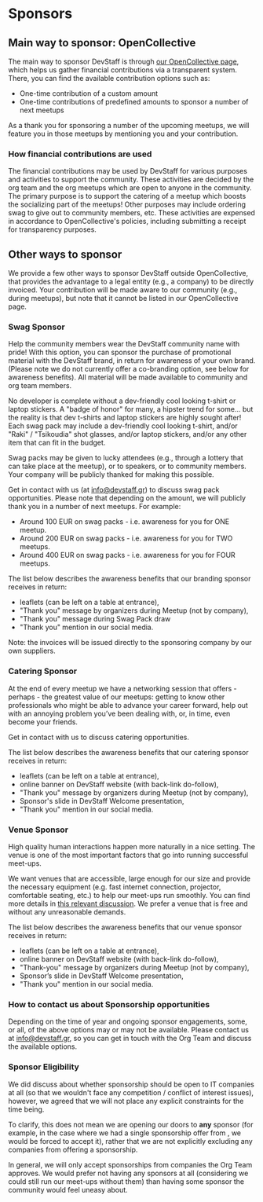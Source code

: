 # Sponsors

## Main way to sponsor: OpenCollective

The main way to sponsor DevStaff is through [our OpenCollective page](https://opencollective.com/devstaff), which helps us gather financial contributions via a transparent system. There, you can find the available contribution options such as:

* One-time contribution of a custom amount
* One-time contributions of predefined amounts to sponsor a number of next meetups

As a thank you for sponsoring a number of the upcoming meetups, we will feature you in those meetups by mentioning you and your contribution.

### How financial contributions are used

The financial contributions may be used by DevStaff for various purposes and activities to support the community.
These activities are decided by the org team and the org meetups which are open to anyone in the community.
The primary purpose is to support the catering of a meetup which boosts the socializing part of the meetups!
Other purposes may include ordering swag to give out to community members, etc. 
These activities are expensed in accordance to OpenCollective's policies, including submitting a receipt for transparency purposes.

## Other ways to sponsor

We provide a few other ways to sponsor DevStaff outside OpenCollective, that provides the advantage to a legal entity (e.g., a company) to be directly invoiced. Your contribution will be made aware to our community (e.g., during meetups), but note that it cannot be listed in our OpenCollective page.

### Swag Sponsor

Help the community members wear the DevStaff community name with pride! With this option, you can sponsor the purchase of promotional material with the DevStaff brand, in return for awareness of your own brand.  (Please note we do not currently offer a co-branding option, see below for awareness benefits). All material will be made available to community and org team members.

No developer is complete without a dev-friendly cool looking t-shirt or laptop stickers. A "badge of honor" for many, a hipster trend for some... but the reality is that dev t-shirts and laptop stickers are highly sought after! Each swag pack may include a dev-friendly cool looking t-shirt, and/or "Raki" / "Tsikoudia" shot glasses, and/or laptop stickers, and/or any other item that can fit in the budget. 

Swag packs may be given to lucky attendees (e.g., through a lottery that can take place at the meetup), or to speakers, or to community members. Your company will be publicly thanked for making this possible. 

Get in contact with us (at [info@devstaff.gr](mailto:info@devstaff.gr?subject:Swag%20Sponsorship)) to discuss swag pack opportunities. Please note that depending on the amount, we will publicly thank you in a number of next meetups. For example:

* Around 100 EUR on swag packs - i.e. awareness for you for ONE meetup. 
* Around 200 EUR on swag packs - i.e. awareness for you for TWO meetups. 
* Around 400 EUR on swag packs - i.e. awareness for you for FOUR meetups. 

The list below describes the awareness benefits that our branding sponsor receives in return:
* leaflets (can be left on a table at entrance),
* "Thank you" message by organizers during Meetup (not by company),
* "Thank you" message during Swag Pack draw
* "Thank you" mention in our social media.

Note: the invoices will be issued directly to the sponsoring company by our own suppliers. 

### Catering Sponsor

At the end of every meetup we have a networking session that offers - perhaps - the greatest value of our meetups: getting to know other professionals who might be able to advance your career forward, help out with an annoying problem you’ve been dealing with, or, in time, even become your friends. 

Get in contact with us to discuss catering opportunities.

The list below describes the awareness benefits that our catering sponsor receives in return:
* leaflets (can be left on a table at entrance),
* online banner on DevStaff website (with back-link do-follow),
* "Thank you" message by organizers during Meetup (not by company),
* Sponsor's slide in DevStaff Welcome presentation,
* "Thank you" mention in our social media.

### Venue Sponsor

High quality human interactions happen more naturally in a nice setting. The venue is one of the most important factors that go into running successful meet-ups. 

We want venues that are accessible, large enough for our size and provide the necessary equipment (e.g. fast internet connection, projector, comfortable seating, etc.) to help our meet-ups run smoothly. You can find more details in [this relevant discussion](https://github.com/devstaff-crete/DevStaff-Heraklion/issues/185). We prefer a venue that is free and without any unreasonable demands. 

The list below describes the awareness benefits that our venue sponsor receives in return:
* leaflets (can be left on a table at entrance),
* online banner on DevStaff website (with back-link do-follow),
* "Thank-you" message by organizers during Meetup (not by company),
* Sponsor’s slide in DevStaff Welcome presentation,
* "Thank you" mention in our social media.

### How to contact us about Sponsorship opportunities
Depending on the time of year and ongoing sponsor engagements, some, or all, of the above options may or may not be available. Please contact us at [info@devstaff.gr](mailto:info@devstaff.gr?subject:Sponsorship), so you can get in touch with the Org Team and discuss the available options. 

### Sponsor Eligibility
We did discuss about whether sponsorship should be open to IT companies at all (so that we wouldn't face any competition / conflict of interest issues), however, we agreed that we will not place any explicit constraints for the time being. 

To clarify, this does not mean we are opening our doors to **any** sponsor (for example, in the case where we had a single sponsorship offer from <name-some-unethical-company-here>, we would be forced to accept it), rather that we are not explicitly excluding any companies from offering a sponsorship. 

In general, we will only accept sponsorships from companies the Org Team approves. We would prefer not having any sponsors at all (considering we could still run our meet-ups without them) than having some sponsor the community would feel uneasy about. 
